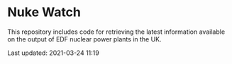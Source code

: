 # Nuke Watch

This repository includes code for retrieving the latest information available on the output of EDF nuclear power plants in the UK.

Last updated: 2021-03-24 11:19